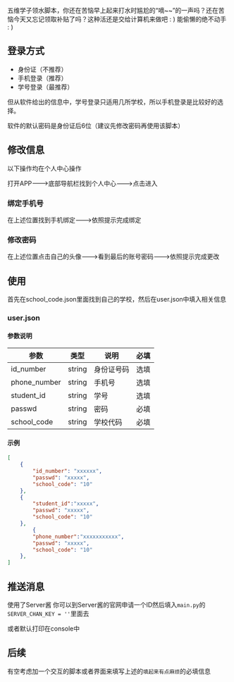 五维学子领水脚本，你还在苦恼早上起来打水时尴尬的“嘀~~”的一声吗？还在苦恼今天又忘记领取补贴了吗？这种活还是交给计算机来做吧 : ) 能偷懒的绝不动手 : )
## 登录方式
- 身份证（不推荐）
- 手机登录（推荐）
- 学号登录（最推荐）

但从软件给出的信息中，学号登录只适用几所学校，所以手机登录是比较好的选择。

软件的默认密码是身份证后6位（建议先修改密码再使用该脚本）
## 修改信息
以下操作均在个人中心操作

打开APP--->底部导航栏找到个人中心--->点击进入
### 绑定手机号
在上述位置找到手机绑定--->依照提示完成绑定
### 修改密码
在上述位置点击自己的头像--->看到最后的账号密码--->依照提示完成更改
## 使用
首先在school_code.json里面找到自己的学校，然后在user.json中填入相关信息

### user.json
#### 参数说明
| 参数         | 类型   | 说明       | 必填 |
| ------------ | ------ | ---------- | ---- |
| id_number    | string | 身份证号码 | 选填 |
| phone_number | string | 手机号     | 选填 |
| student_id   | string | 学号       | 选填 |
| passwd       | string | 密码       | 必填 |
| school_code  | string | 学校代码   | 必填 |

#### 示例
```json
[
    {
        "id_number": "xxxxxx",
        "passwd": "xxxxx",
        "school_code": "10"
    },
    {
        "student_id":"xxxxx",
        "passwd": "xxxxx",
        "school_code": "10"
    },
        {
        "phone_number":"xxxxxxxxxxx",
        "passwd": "xxxxx",
        "school_code": "10"
    },
]
```
## 推送消息
使用了Server酱 你可以到Server酱的官网申请一个ID然后填入`main.py`的`SERVER_CHAN_KEY = ''`里面去

或者默认打印在console中

## 后续
有空考虑加一个交互的脚本或者界面来填写上述的`填起来有点麻烦`的必填信息